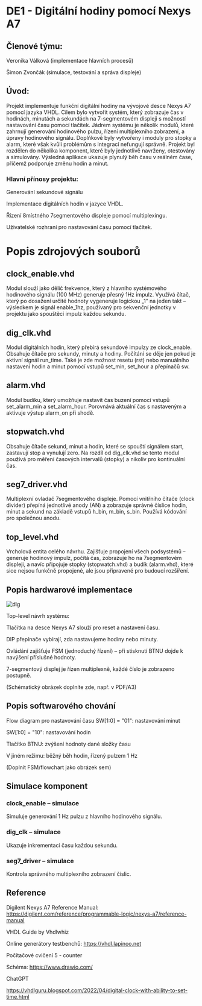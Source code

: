 # DE1 - Digitální hodiny pomocí Nexys A7
## Členové týmu:
Veronika Válková (implementace hlavních procesů)

Šimon Zvončák (simulace, testování a správa displeje)

## Úvod:
Projekt implementuje funkční digitální hodiny na vývojové desce Nexys A7 pomocí jazyka VHDL. Cílem bylo vytvořit systém, který zobrazuje čas v hodinách, minutách a sekundách na 7-segmentovém displeji s možností nastavování času pomocí tlačítek. Jádrem systému je několik modulů, které zahrnují generování hodinového pulzu, řízení multiplexního zobrazení, a úpravy hodinového signálu. Doplňkově byly vytvořeny i moduly pro stopky a alarm, které však kvůli problémům s integrací nefungují správně. Projekt byl rozdělen do několika komponent, které byly jednotlivě navrženy, otestovány a simulovány. Výsledná aplikace ukazuje plynulý běh času v reálném čase, přičemž podporuje změnu hodin a minut.

### Hlavní přínosy projektu:

Generování sekundové signálu

Implementace digitálních hodin v jazyce VHDL.

Řízení 8místného 7segmentového displeje pomocí multiplexingu.

Uživatelské rozhraní pro nastavování času pomocí tlačítek.




# Popis zdrojových souborů
## clock_enable.vhd
Modul slouží jako dělič frekvence, který z hlavního systémového hodinového signálu (100 MHz) generuje přesný 1Hz impulz. Využívá čítač, který po dosažení určité hodnoty vygeneruje logickou „1“ na jeden takt – výsledkem je signál enable_1hz, používaný pro sekvenční jednotky v projektu jako spouštěcí impulz každou sekundu.

## dig_clk.vhd
Modul digitálních hodin, který přebírá sekundové impulzy ze clock_enable. Obsahuje čítače pro sekundy, minuty a hodiny. Počítání se děje jen pokud je aktivní signál run_time. Také je zde možnost resetu (rst) nebo manuálního nastavení hodin a minut pomocí vstupů set_min, set_hour a přepínačů sw.

## alarm.vhd
Modul budíku, který umožňuje nastavit čas buzení pomocí vstupů set_alarm_min a set_alarm_hour. Porovnává aktuální čas s nastaveným a aktivuje výstup alarm_on při shodě.

## stopwatch.vhd
Obsahuje čítače sekund, minut a hodin, které se spouští signálem start, zastavují stop a vynulují zero. Na rozdíl od dig_clk.vhd se tento modul používá pro měření časových intervalů (stopky) a nikoliv pro kontinuální čas.

## seg7_driver.vhd
Multiplexní ovladač 7segmentového displeje. Pomocí vnitřního čítače (clock divider) přepíná jednotlivé anody (AN) a zobrazuje správné číslice hodin, minut a sekund na základě vstupů h_bin, m_bin, s_bin. Používá kódování pro společnou anodu.

## top_level.vhd
Vrcholová entita celého návrhu. Zajišťuje propojení všech podsystémů – generuje hodinový impulz, počítá čas, zobrazuje ho na 7segmentovém displeji, a navíc připojuje stopky (stopwatch.vhd) a budík (alarm.vhd), které sice nejsou funkčně propojené, ale jsou připravené pro budoucí rozšíření.


## Popis hardwarové implementace

![dig](https://github.com/user-attachments/assets/99275c0d-4656-4c4e-a16c-0a627c42846e)

Top-level návrh systému:

Tlačítka na desce Nexys A7 slouží pro reset a nastavení času.

DIP přepínače vybírají, zda nastavujeme hodiny nebo minuty.

Ovládání zajišťuje FSM (jednoduchý řízení) – při stisknutí BTNU dojde k navýšení příslušné hodnoty.

7-segmentový displej je řízen multiplexně, každé číslo je zobrazeno postupně.

(Schématický obrázek doplníte zde, např. v PDF/A3)

## Popis softwarového chování
Flow diagram pro nastavování času
SW[1:0] = "01": nastavování minut

SW[1:0] = "10": nastavování hodin

Tlačítko BTNU: zvýšení hodnoty dané složky času

V jiném režimu: běžný běh hodin, řízený pulzem 1 Hz

(Doplnit FSM/flowchart jako obrázek sem)

## Simulace komponent
### clock_enable – simulace
Simuluje generování 1 Hz pulzu z hlavního hodinového signálu.

### dig_clk – simulace
Ukazuje inkrementaci času každou sekundu.

### seg7_driver – simulace
Kontrola správného multiplexního zobrazení číslic.

## Reference
Digilent Nexys A7 Reference Manual: https://digilent.com/reference/programmable-logic/nexys-a7/reference-manual

VHDL Guide by Vhdlwhiz

Online generátory testbenchů: https://vhdl.lapinoo.net

Počítačové cvičení 5 - counter

Schéma: https://www.drawio.com/

ChatGPT

https://vhdlguru.blogspot.com/2022/04/digital-clock-with-ability-to-set-time.html





